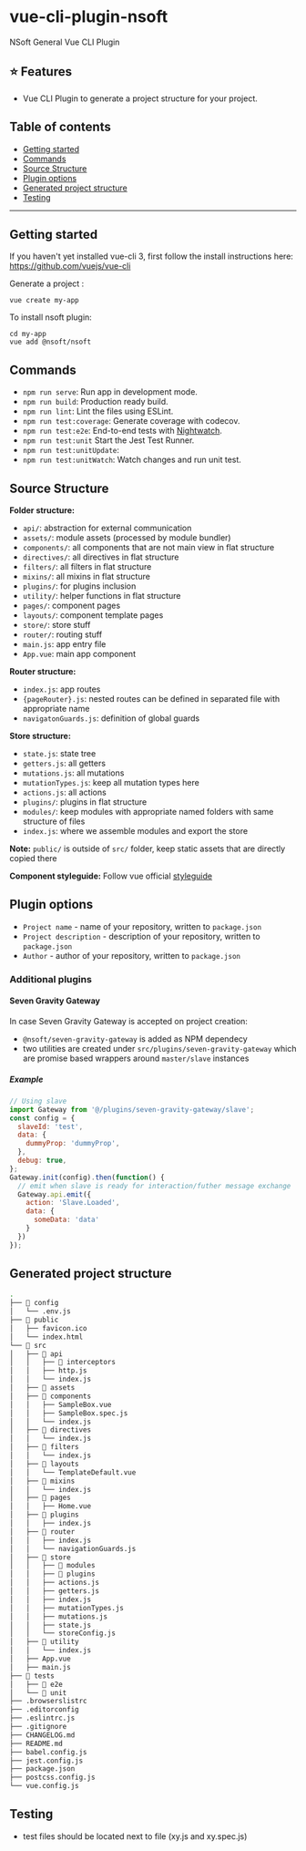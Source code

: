 # vue-cli-plugin-nsoft
NSoft General Vue CLI Plugin

## :star: Features

- Vue CLI Plugin to generate a project structure for your project.

## Table of contents

- [Getting started](#getting-started)
- [Commands](#commands)
- [Source Structure](#source-structure)
- [Plugin options](#plugin-options)
- [Generated project structure](#generated-project-structure)
- [Testing](#testing)

---

## Getting started

If you haven't yet installed vue-cli 3, first follow the install instructions here: https://github.com/vuejs/vue-cli

Generate a project :

```
vue create my-app
```

To install nsoft plugin:

```
cd my-app
vue add @nsoft/nsoft
```

## Commands

- `npm run serve`: Run app in development mode.
- `npm run build`: Production ready build.
- `npm run lint`: Lint the files using ESLint.
- `npm run test:coverage`: Generate coverage with codecov.
- `npm run test:e2e`: End-to-end tests with [Nightwatch](http://nightwatchjs.org/).
- `npm run test:unit` Start the Jest Test Runner.
- `npm run test:unitUpdate`:
- `npm run test:unitWatch`: Watch changes and run unit test.

## Source Structure

**Folder structure:**

- `api/`: abstraction for  external communication
- `assets/`: module assets (processed by module bundler)
- `components/`: all components that are not main view in flat structure
- `directives/`: all directives in flat structure
- `filters/`: all filters in flat structure
- `mixins/`: all mixins in flat structure
- `plugins/`: for plugins inclusion
- `utility/`: helper functions in flat structure
- `pages/`: component pages
- `layouts/`: component template pages
- `store/`: store stuff
- `router/`:  routing stuff
- `main.js`:  app entry file
- `App.vue`:  main app component

**Router structure:**
- `index.js`: app routes
- `{pageRouter}.js`:  nested routes can be defined in separated file with appropriate name
- `navigatonGuards.js`:  definition of global guards

**Store structure:**
- `state.js`:  state tree
- `getters.js`:  all getters
- `mutations.js`:  all mutations
- `mutationTypes.js`:  keep all mutation types here
- `actions.js`:  all actions
- `plugins/`:  plugins in flat structure
- `modules/`:  keep modules with appropriate named folders with same structure of files
- `index.js`:  where we assemble modules and export the store

**Note:** `public/` is outside of `src/` folder, keep static assets that are directly copied there

**Component styleguide:** Follow vue official [styleguide](https://vuejs.org/v2/style-guide/#Priority-B-Rules-Strongly-Recommended-Improving-Readability)


## Plugin options

* `Project name` - name of your repository, written to `package.json`
* `Project description` - description of your repository, written to `package.json`
* `Author` - author of your repository, written to `package.json`

### Additional plugins

#### Seven Gravity Gateway

In case Seven Gravity Gateway is accepted on project creation:
* `@nsoft/seven-gravity-gateway` is added as NPM dependecy 
* two utilities are created under `src/plugins/seven-gravity-gateway` which are promise based wrappers around `master/slave` instances 

##### Example 
```javascript
// Using slave
import Gateway from '@/plugins/seven-gravity-gateway/slave';
const config = {
  slaveId: 'test',
  data: {
    dummyProp: 'dummyProp',
  },
  debug: true,
};
Gateway.init(config).then(function() {
  // emit when slave is ready for interaction/futher message exchange
  Gateway.api.emit({
    action: 'Slave.Loaded',
    data: {
      someData: 'data'
    }
  })
});
```

## Generated project structure

``` bash
.
├── 📂 config
│   └── .env.js
├── 📂 public
│   ├── favicon.ico
│   └── index.html
└── 📂 src
│   ├── 📂 api
│   │   ├── 📂 interceptors
│   │   ├── http.js
│   │   └── index.js
│   ├── 📂 assets
│   ├── 📂 components
│   │   ├── SampleBox.vue
│   │   ├── SampleBox.spec.js
│   │   └── index.js
│   ├── 📂 directives
│   │   └── index.js
│   ├── 📂 filters
│   │   └── index.js
│   ├── 📂 layouts
│   │   └── TemplateDefault.vue
│   ├── 📂 mixins
│   │   └── index.js
│   ├── 📂 pages
│   │   ├── Home.vue
│   ├── 📂 plugins
│   │   ├── index.js
│   ├── 📂 router
│   │   ├── index.js
│   │   └── navigationGuards.js
│   ├── 📂 store
│   │   ├── 📂 modules
│   │   ├── 📂 plugins
│   │   ├── actions.js
│   │   ├── getters.js
│   │   ├── index.js
│   │   ├── mutationTypes.js
│   │   ├── mutations.js
│   │   ├── state.js
│   │   └── storeConfig.js
│   ├── 📂 utility
│   │   └── index.js
│   ├── App.vue
│   ├── main.js
├── 📂 tests
│   ├── 📂 e2e
│   └── 📂 unit
├── .browserslistrc
├── .editorconfig
├── .eslintrc.js
├── .gitignore
├── CHANGELOG.md
├── README.md
├── babel.config.js
├── jest.config.js
├── package.json
├── postcss.config.js
└── vue.config.js

```

## Testing

 - test files should be located next to file (xy.js and xy.spec.js)